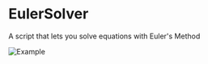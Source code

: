 # EulerSolver
A script that lets you solve equations with Euler's Method

![Example](https://github.com/Spinny2005/EulerSolver/EulerSolverExample.png?raw=true)
